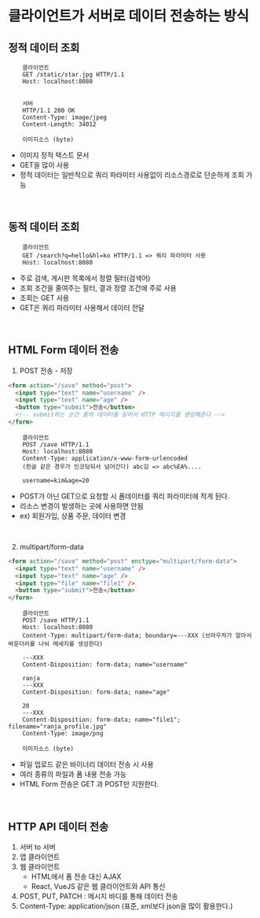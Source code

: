 # 클라이언트가 서버로 데이터 전송하는 방식

## 정적 데이터 조회

        클라이언트
        GET /static/star.jpg HTTP/1.1
        Host: localhost:8080


        서버
        HTTP/1.1 200 OK
        Content-Type: image/jpeg
        Content-Length: 34012

        이미지소스 (byte)

- 이미지 정적 텍스트 문서
- GET을 많이 사용
- 정적 데이터는 일반적으로 쿼리 파라미터 사용없이 리소스경로로 단순하게 조회 가능

<br/>

## 동적 데이터 조회

        클라이언트
        GET /search?q=hello&hl=ko HTTP/1.1 => 쿼리 파라미터 사용
        Host: localhost:8080

- 주로 검색, 게시판 목록에서 정렬 필터(검색어)
- 조회 조건을 줄여주는 필터, 결과 정렬 조건에 주로 사용
- 조회는 GET 사용
- GET은 쿼리 파라미터 사용해서 데이터 전달

<br/>

## HTML Form 데이터 전송

1. POST 전송 - 저장

```html
<form action="/save" method="post">
  <input type="text" name="username" />
  <input type="text" name="age" />
  <button type="submit">전송</button>
  <!-- submit하는 순간 폼의 데이터를 읽어서 HTTP 메시지를 생성해준다 -->
</form>
```

        클라이언트
        POST /save HTTP/1.1
        Host: localhost:8080
        Content-Type: application/x-www-form-urlencoded
        (한글 같은 경우가 인코딩되서 넘어간다) abc김 => abc%EA%....

        username=kim&age=20

- POST가 아닌 GET으로 요청할 시 폼데이터를 쿼리 파라미터에 적게 된다.
- 리소스 변경이 발생하는 곳에 사용하면 안됨
- ex) 회원가입, 상품 주문, 데이터 변경

<br/>

2. multipart/form-data

```html
<form action="/save" method="post" enctype="multipart/form-data">
  <input type="text" name="username" />
  <input type="text" name="age" />
  <input type="file" name="file1" />
  <button type="submit">전송</button>
</form>
```

        클라이언트
        POST /save HTTP/1.1
        Host: localhost:8080
        Content-Type: multipart/form-data; boundary=---XXX (브라우저가 알아서 바운더리를 나눠 메세지를 생성한다)

        ---XXX
        Content-Disposition: form-data; name="username"

        ranja
        ---XXX
        Content-Disposition: form-data; name="age"

        20
        ---XXX
        Content-Disposition: form-data; name="file1"; filename="ranja_profile.jpg"
        Content-Type: image/png

        이미지소스 (byte)

- 파일 업로드 같은 바이너리 데이터 전송 시 사용
- 여러 종류의 파일과 폼 내용 전송 가능
- HTML Form 전송은 GET 과 POST만 지원한다.

<br/>

## HTTP API 데이터 전송

1. 서버 to 서버
2. 앱 클라이언트
3. 웹 클라이언트
   - HTML에서 폼 전송 대신 AJAX
   - React, VueJS 같은 웹 클라이언트와 API 통신
4. POST, PUT, PATCH : 메시지 바디를 통해 데이터 전송
5. Content-Type: application/json (표준, xml보다 json을 많이 활용한다.)
